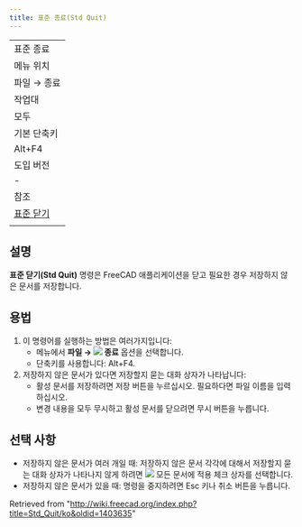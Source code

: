 ```yaml
---
title: 표준 종료(Std Quit)
---
```

|  |
| --- |
| 표준 종료 |
| 메뉴 위치 |
| 파일 → 종료 |
| 작업대 |
| 모두 |
| 기본 단축키 |
| Alt+F4 |
| 도입 버전 |
| - |
| 참조 |
| [표준 닫기](/Std_CloseActiveWindow/ko "Std CloseActiveWindow/ko") |
|  |

## 설명

**표준 닫기(Std Quit)** 명령은 FreeCAD 애플리케이션을 닫고 필요한 경우 저장하지 않은 문서를 저장합니다.

## 용법

1. 이 명령어를 실행하는 방법은 여러가지입니다:
   * 메뉴에서 **파일 → ![](/images/Std_Quit.svg) 종료** 옵션을 선택합니다.
   * 단축키를 사용합니다: Alt+F4.
2. 저장하지 않은 문서가 있다면 저장할지 묻는 대화 상자가 나타납니다:
   * 활성 문서를 저장하려면 저장 버튼을 누르십시오. 필요하다면 파일 이름을 입력하십시오.
   * 변경 내용을 모두 무시하고 활성 문서를 닫으려면 무시 버튼을 누릅니다.

## 선택 사항

* 저장하지 않은 문서가 여러 개일 때: 저장하지 않은 문서 각각에 대해서 저장할지 묻는 대화 상자가 나타나지 않게 하려면 ![](/images/CheckBoxTrue.svg) 모든 문서에 적용 체크 상자를 선택합니다.
* 저장하지 않은 문서가 있을 때: 명령을 중지하려면 Esc 키나 취소 버튼을 누릅니다.

Retrieved from "<http://wiki.freecad.org/index.php?title=Std_Quit/ko&oldid=1403635>"
